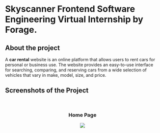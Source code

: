 # Skyscanner Frontend Software Engineering Virtual Internship by Forage.

<h2>About the project</h2>


  <p>A <b>car rental</b> website is an online platform that allows users to rent cars for personal or business use. The website provides an easy-to-use interface for searching, comparing, and reserving cars from a wide selection of vehicles that vary in make, model, size, and price.</p>


<h2>Screenshots of the Project</h2>
<br>
<h3 align='center'>Home Page</h3>

<div align='center'>
<img src= 'https://github.com/sulekha127/car-rental/blob/main/src/images/Car_Rental_HomePage_SS.jpg?raw=true'/>
</div>
